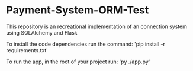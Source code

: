# Payment-System-ORM-Test
This repository is an recreational implementation of an connection system using SQLAlchemy and Flask

To install the code dependencies run the command:
'pip install -r requirements.txt'

To run the app, in the root of your project run:
'py ./app.py'
